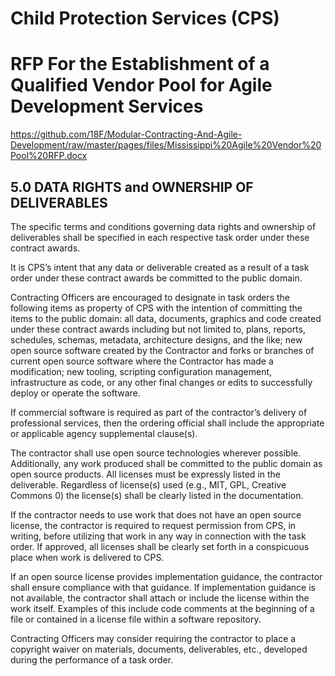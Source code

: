 # Child Protection Services (CPS) 
# RFP For the Establishment of a Qualified Vendor Pool for Agile Development Services

https://github.com/18F/Modular-Contracting-And-Agile-Development/raw/master/pages/files/Mississippi%20Agile%20Vendor%20Pool%20RFP.docx

## 5.0 DATA RIGHTS and OWNERSHIP OF DELIVERABLES

The specific terms and conditions governing data rights and ownership of deliverables shall be
specified in each respective task order under these contract awards. 

It is CPS’s intent that any data or deliverable created as a result of a task order under these contract awards be committed to the public domain.

Contracting Officers are encouraged to designate in task orders the following items as property
of CPS with the intention of committing the items to the public domain: all data, documents,
graphics and code created under these contract awards including but not limited to, plans, reports, schedules, schemas, metadata, architecture designs, and the like; new open source software created by the Contractor and forks or branches of current open source software where the Contractor has made a modification; new tooling, scripting configuration management, infrastructure as code, or any other final changes or edits to successfully deploy or operate the software.

If commercial software is required as part of the contractor’s delivery of professional services,
then the ordering official shall include the appropriate or applicable agency supplemental
clause(s).

The contractor shall use open source technologies wherever possible.  Additionally, any work produced shall be committed to the public domain as open source products.  All licenses must be expressly listed in the deliverable. Regardless of license(s) used (e.g., MIT, GPL, Creative Commons 0) the license(s) shall be clearly listed in the documentation.

If the contractor needs to use work that does not have an open source license, the contractor is required to request permission from CPS, in writing, before utilizing that work in any way in
connection with the task order. If approved, all licenses shall be clearly set forth in a conspicuous place when work is delivered to CPS.

If an open source license provides implementation guidance, the contractor shall ensure
compliance with that guidance. If implementation guidance is not available, the contractor shall
attach or include the license within the work itself. Examples of this include code comments at
the beginning of a file or contained in a license file within a software repository.

Contracting Officers may consider requiring the contractor to place a copyright waiver on
materials, documents, deliverables, etc., developed during the performance of a task order. 
